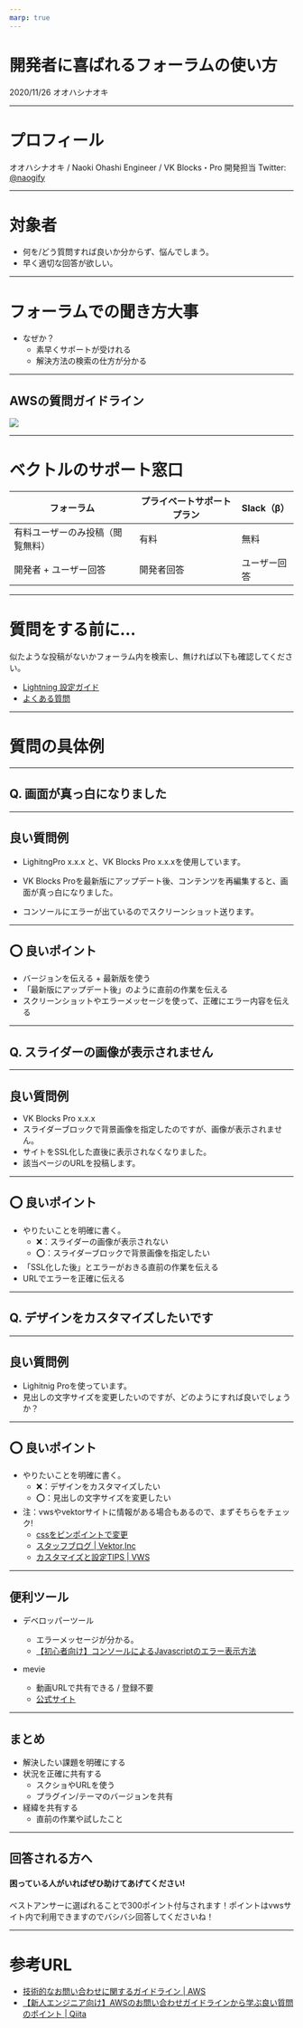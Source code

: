 ```yaml
---
marp: true
---
```

<!-- 
theme: my_theme
size: 4:3
paginate: true
style: |
_paginate: false 
-->
<!-- _class: title -->
<!-- Scoped style -->
<style scoped>
  /*
section{
  background: yellow;
}
*/
</style>

# 開発者に喜ばれるフォーラムの使い方
2020/11/26
オオハシナオキ 

---

# プロフィール
オオハシナオキ / Naoki Ohashi
Engineer / VK Blocks・Pro 開発担当
Twitter: [@naogify](https://twitter.com/naogify)

---

# 対象者
- 何を/どう質問すれば良いか分からず、悩んでしまう。
- 早く適切な回答が欲しい。

---

# フォーラムでの聞き方大事
- なぜか？
    * 素早くサポートが受けれる
    * 解決方法の検索の仕方が分かる
---

## AWSの質問ガイドライン
![](./images/aws-support-guides.png)

---

# ベクトルのサポート窓口

|  フォーラム  |  プライベートサポートプラン  | Slack（β）|
| ---- | ---- | ---- |
|  有料ユーザーのみ投稿（閲覧無料）|  有料  |  無料  |
|  開発者 + ユーザー回答  |  開発者回答 |  ユーザー回答  |

<!-- - フォーラム
  - 有料ユーザー投稿可 / 無料ユーザー閲覧可
  - 開発者 + ユーザーで回答
- プライベートサポートプラン
  - 有料
  - メールで質問
- Slack（β）
  - 無料
  - ユーザーで回答 -->



---

 # 質問をする前に…
 似たような投稿がないかフォーラム内を検索し、無ければ以下も確認してください。
  - [Lightning 設定ガイド](https://lightning.nagoya/ja/setting)
  - [よくある質問](https://vws.vektor-inc.co.jp/contact/faq)

---

 # 質問の具体例

---

## Q. 画面が真っ白になりました

---

## 良い質問例
- LighitngPro x.x.x と、VK Blocks Pro x.x.xを使用しています。

- VK Blocks Proを最新版にアップデート後、コンテンツを再編集すると、画面が真っ白になりました。

- コンソールにエラーが出ているのでスクリーンショット送ります。

---

## ⭕️ 良いポイント
- バージョンを伝える + 最新版を使う
- 「最新版にアップデート後」のように直前の作業を伝える
- スクリーンショットやエラーメッセージを使って、正確にエラー内容を伝える

---

## Q. スライダーの画像が表示されません

---

## 良い質問例

- VK Blocks Pro x.x.x
- スライダーブロックで背景画像を指定したのですが、画像が表示されません。
- サイトをSSL化した直後に表示されなくなりました。
- 該当ページのURLを投稿します。

---

## ⭕️ 良いポイント
- やりたいことを明確に書く。
  - ❌：スライダーの画像が表示されない
  - ⭕️：スライダーブロックで背景画像を指定したい
- 「SSL化した後」とエラーがおきる直前の作業を伝える
- URLでエラーを正確に伝える

---

## Q. デザインをカスタマイズしたいです

---

## 良い質問例
- Lighitnig Proを使っています。
- 見出しの文字サイズを変更したいのですが、どのようにすれば良いでしょうか？

---

## ⭕️ 良いポイント
- やりたいことを明確に書く。
  - ❌：デザインをカスタマイズしたい
  - ⭕️：見出しの文字サイズを変更したい
- 注：vwsやvektorサイトに情報がある場合もあるので、まずそちらをチェック!
  - [cssをピンポイントで変更](https://www.vektor-inc.co.jp/post/css_customize/)
  - [スタッフブログ | Vektor,Inc](https://www.vektor-inc.co.jp/post/)
  - [カスタマイズと設定TIPS | VWS](https://vws.vektor-inc.co.jp/archives/customize_tips)

---

## 便利ツール

- デベロッパーツール
  - エラーメッセージが分かる。
  - [【初心者向け】コンソールによるJavascriptのエラー表示方法
](https://eng-entrance.com/javascript-display-error)

- mevie
  - 動画URLで共有できる / 登録不要 
  - [公式サイト](https://mevie.it/)


---
## まとめ

- 解決したい課題を明確にする
- 状況を正確に共有する
  - スクショやURLを使う
  - プラグイン/テーマのバージョンを共有
- 経緯を共有する
  - 直前の作業や試したこと

---

## 回答される方へ
#### 困っている人がいればぜひ助けてあげてください!
ベストアンサーに選ばれることで300ポイント付与されます！ポイントはvwsサイト内で利用できますのでバシバシ回答してくださいね！

---
# 参考URL
- [技術的なお問い合わせに関するガイドライン | AWS](https://aws.amazon.com/jp/premiumsupport/tech-support-guidelines/)
- [【新人エンジニア向け】AWSのお問い合わせガイドラインから学ぶ良い質問のポイント | Qiita](https://qiita.com/ooooouchi/items/10e99c9dd701772f29a3)